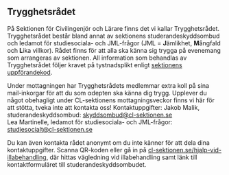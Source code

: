 ## Trygghetsrådet

På Sektionen för Civilingenjör och Lärare finns det vi kallar Trygghetsrådet. Trygghetsrådet består bland annat av sektionens studerandeskyddsombud och ledamot för studiesociala- och JML-frågor (JML = **J**ämlikhet, **M**ångfald och **L**ika villkor). Rådet finns för att alla ska känna sig trygga på evenemang som arrangeras av sektionen. All information som behandlas av Trygghetsrådet följer kravet på tystnadsplikt enligt [sektionens uppförandekod](https://drive.google.com/file/d/1Dey5wOO4O-jb2SvQMl43JsQ6dHzCR4vP/view).  

Under mottagningen har Trygghetsrådets medlemmar extra koll på sina mail-inkorgar för att du som αdepten ska känna dig trygg. Upplever du något obehagligt under CL-sektionens mottagningsveckor finns vi här för att stötta, tveka inte att kontakta oss!
Kontaktuppgifter:
Jakob Malik, studerandeskyddsombud: [skyddsombud@cl-sektionen.se](mailto:skyddsombud@cl-sektionen.se)  
Lea Martinelle, ledamot för studiesociala- och JML-frågor: [studiesocialt@cl-sektionen.se](mailto:studiesocialt@cl-sektionen.se)

Du kan även kontakta rådet anonymt om du inte känner för att dela dina kontaktuppgifter. Scanna QR-koden eller gå in på [cl-sektionen.se/hjalp-vid-illabehandling](www.cl-sektionen.se/hjalp-vid-illabehandling), där hittas vägledning vid illabehandling samt länk till kontaktformuläret till studerandeskyddsombudet.
